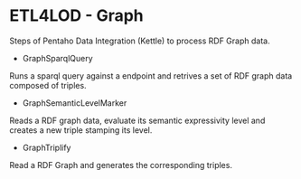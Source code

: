 ETL4LOD - Graph
===============

Steps of Pentaho Data Integration (Kettle) to process RDF Graph data.

* GraphSparqlQuery

Runs a sparql query against a endpoint and retrives a set of RDF graph data composed of triples. 


* GraphSemanticLevelMarker

Reads a RDF graph data, evaluate its semantic expressivity level and creates a new triple stamping its level.


* GraphTriplify

Read a RDF Graph and generates the corresponding triples.


